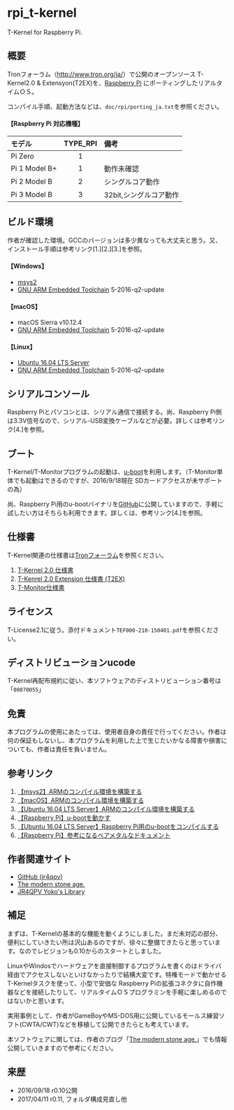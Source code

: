 rpi_t-kernel
=============
T-Kernel for Raspberry Pi.

概要
----
Tronフォーラム（<http://www.tron.org/ja/>）で公開のオープンソース T-Kernel2.0 & Extensyon(T2EX)を、[Raspberry Pi](https://ja.wikipedia.org/wiki/Raspberry_Pi) にポーティングしたリアルタイムＯＳ。

コンパイル手順、起動方法などは、`doc/rpi/porting_ja.txt`を参照ください。

#### 【Raspberry Pi 対応機種】

|モデル        | TYPE_RPI |備考                    |
|:-------------|:--------:|:-----------------------|
|Pi Zero       |1         |                        |
|Pi 1 Model B+ |1         |動作未確認              |
|Pi 2 Model B  |2         |シングルコア動作        |
|Pi 3 Model B  |3         |32bit,シングルコア動作  |

ビルド環境
----------
作者が確認した環境。GCCのバージョンは多少異なっても大丈夫と思う。又、インストール手順は参考リンク[1.][2.][3.]を参照。
#### 【Windows】
* [msys2](https://msys2.github.io/)
* [GNU ARM Embedded Toolchain](https://launchpad.net/gcc-arm-embedded)  5-2016-q2-update

#### 【macOS】
* macOS Sierra v10.12.4
* [GNU ARM Embedded Toolchain](https://launchpad.net/gcc-arm-embedded)  5-2016-q2-update

#### 【Linux】
* [Ubuntu 16.04 LTS Server](https://www.ubuntulinux.jp/home)
* [GNU ARM Embedded Toolchain](https://launchpad.net/gcc-arm-embedded)  5-2016-q2-update

シリアルコンソール
------------------
Raspberry Piとパソコンとは、シリアル通信で接続する。尚、Raspberry Pi側は3.3V信号なので、シリアル-USB変換ケーブルなどが必要。詳しくは参考リンク[4.]を参照。

ブート
-----
T-Kernel/T-Monitorプログラムの起動は、[u-boot](https://ja.wikipedia.org/wiki/Das_U-Boot)を利用します。（T-Monitor単体でも起動はできるのですが、2016/9/18現在 SDカードアクセスが未サポートの為）

尚、Raspberry Pi用のu-bootバイナリを[GitHub](https://github.com/jr4qpv/rpi_u-boot_jtag_bins)に公開していますので、手軽に試したい方はそちらも利用できます。詳しくは、参考リンク[4.]を参照。

仕様書
------
T-Kernel関連の仕様書は[Tronフォーラム](http://www.tron.org/ja/)を参照ください。

1. [T-Kernel 2.0 仕様書](http://www.tron.org/ja/wp-content/themes/dp-magjam/pdf/specifications/TEF020-S001-02.01.00_ja.pdf)
2. [T-Kenrel 2.0 Extension 仕様書 (T2EX)](http://www.tron.org/ja/wp-content/themes/dp-magjam/pdf/specifications/ja/TEF020-S009-02.00.00_ja.pdf)
3. [T-Monitor仕様書](http://www.tron.org/ja/wp-content/themes/dp-magjam/pdf/specifications/ja/TEF020-S002-01.00.01_ja.pdf)

ライセンス
----------
T-License2.1に従う。添付ドキュメント`TEF000-218-150401.pdf`を参照ください。

ディストリビューションucode
---------------------------
T-Kernel再配布規約に従い、本ソフトウェアのディストリビューション番号は「`00070055`」

免責
----
本プログラムの使用にあたっては、使用者自身の責任で行ってください。作者は何の保証もしないし、本プログラムを利用した上で生じたいかなる障害や損害についても、作者は責任を負いません。

参考リンク
---------
1. [【msys2】ARMのコンパイル環境を構築する](https://www.yokoweb.net/2016/08/31/msys2-arm-gcc/)
2. [【macOS】ARMのコンパイル環境を構築する](https://www.yokoweb.net/2016/09/03/macos-arm-gcc/)
3. [【Ubuntu 16.04 LTS Server】ARMのコンパイル環境を構築する](https://www.yokoweb.net/2016/08/11/ubuntu-arm-gcc/)
4. [【Raspberry Pi】u-bootを動かす](https://www.yokoweb.net/2016/08/13/raspberrypi-uboot/)
5. [【Ubuntu 16.04 LTS Server】Raspberry Pi用のu-bootをコンパイルする](https://www.yokoweb.net/2016/08/11/ubuntu-uboot-gcc/)
6. [【Raspberry Pi】参考になるベアメタルなドキュメント](https://www.yokoweb.net/2016/09/04/raspberrypi-document/)

作者関連サイト
-------------
* [GitHub (jr4qpv)](https://github.com/jr4qpv?tab=overview&from=2016-08-01&to=2016-08-31&utf8=%E2%9C%93)
* [The modern stone age.](https://www.yokoweb.net/)
* [JR4QPV Yoko's Library](http://jr4qpv.my.coocan.jp/)

補足
----
まずは、T-Kernelの基本的な機能を動くようにしました。まだ未対応の部分、便利にしていきたい所は沢山あるのですが、徐々に整備できたらと思っています。なのでレビジョンも0.10からのスタートとしました。

LinuxやWindosでハードウェアを直接制御するプログラムを書くのはドライバ経由でアクセスしないといけなかったりで結構大変です。特権モードで動かせるT-Kernelタスクを使って、小型で安価な Raspberry Piの拡張コネクタに自作機器などを接続したりして、リアルタイムＯＳプログラミンを手軽に楽しめるのではないかと思います。

実用事例として、作者がGameBoyやMS-DOS用に公開しているモールス練習ソフト(CWTA/CWT)などを移植して公開できたらとも考えています。

本ソフトウェアに関しては、作者のブログ「[The modern stone age.](https://www.yokoweb.net/)」でも情報公開していきますので参考にください。

来歴
----
* 2016/09/18 r0.10公開
* 2017/04/11 r0.11, フォルダ構成見直し他
